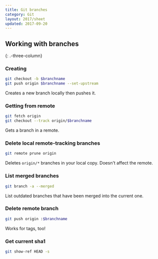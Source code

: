 ```yaml
---
title: Git branches
category: Git
layout: 2017/sheet
updated: 2017-09-20
---
```


## Working with branches
{: .-three-column}

### Creating

```bash
git checkout -b $branchname
git push origin $branchname --set-upstream
```

Creates a new branch locally then pushes it.

### Getting from remote

```bash
git fetch origin
git checkout --track origin/$branchname
```

Gets a branch in a remote.

### Delete local remote-tracking branches

```bash
git remote prune origin
```

Deletes `origin/*` branches in your local copy. Doesn't affect the remote.

### List merged branches

```bash
git branch -a --merged
```

List outdated branches that have been merged into the current one.

### Delete remote branch

```bash
git push origin :$branchname
```

Works for tags, too!

### Get current sha1

```bash
git show-ref HEAD -s
```
